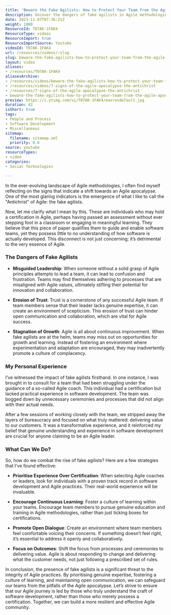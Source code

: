 ```yaml
---
title: 'Beware the Fake Agilists: How to Protect Your Team from the Agile Apocalypse'
description: Uncover the dangers of fake agilists in Agile methodologies. Learn how to prioritise genuine expertise and foster a culture of continuous improvement.
date: 2023-11-07T07:36:21Z
weight: 1000
ResourceId: T07AK-1FAK4
ResourceType: videos
ResourceImport: true
ResourceImportSource: Youtube
videoId: T07AK-1FAK4
url: /resources/videos/:slug
slug: beware-the-fake-agilists-how-to-protect-your-team-from-the-agile-apocalypse-T07AK-1FAK4
layout: video
aliases:
- /resources/T07AK-1FAK4
aliasesArchive:
- /resources/videos/beware-the-fake-agilists-how-to-protect-your-team-from-the-agile-apocalypse
- /resources/videos/7-signs-of-the-agile-apocalypse-the-antichrist
- /resources/7-signs-of-the-agile-apocalypse-the-antichrist
- beware-the-fake-agilists-how-to-protect-your-team-from-the-agile-apocalypse-T07AK-1FAK4
preview: https://i.ytimg.com/vi/T07AK-1FAK4/maxresdefault.jpg
duration: 42
isShort: true
tags:
- People and Process
- Software Development
- Miscellaneous
sitemap:
  filename: sitemap.xml
  priority: 0.6
source: youtube
resourceTypes:
- video
categories:
- Social Technologies

---
```

In the ever-evolving landscape of Agile methodologies, I often find myself reflecting on the signs that indicate a shift towards an Agile apocalypse. One of the most glaring indicators is the emergence of what I like to call the "Antichrist" of Agile: the fake agilists. 

Now, let me clarify what I mean by this. These are individuals who may hold a certification in Agile, perhaps having passed an assessment without ever stepping foot in a classroom or engaging in meaningful learning. They believe that this piece of paper qualifies them to guide and enable software teams, yet they possess little to no understanding of how software is actually developed. This disconnect is not just concerning; it’s detrimental to the very essence of Agile.

### The Dangers of Fake Agilists

- **Misguided Leadership**: When someone without a solid grasp of Agile principles attempts to lead a team, it can lead to confusion and frustration. Teams may find themselves adhering to processes that are misaligned with Agile values, ultimately stifling their potential for innovation and collaboration.

- **Erosion of Trust**: Trust is a cornerstone of any successful Agile team. If team members sense that their leader lacks genuine expertise, it can create an environment of scepticism. This erosion of trust can hinder open communication and collaboration, which are vital for Agile success.

- **Stagnation of Growth**: Agile is all about continuous improvement. When fake agilists are at the helm, teams may miss out on opportunities for growth and learning. Instead of fostering an environment where experimentation and adaptation are encouraged, they may inadvertently promote a culture of complacency.

### My Personal Experience

I’ve witnessed the impact of fake agilists firsthand. In one instance, I was brought in to consult for a team that had been struggling under the guidance of a so-called Agile coach. This individual had a certification but lacked practical experience in software development. The team was bogged down by unnecessary ceremonies and processes that did not align with their actual needs. 

After a few sessions of working closely with the team, we stripped away the layers of bureaucracy and focused on what truly mattered: delivering value to our customers. It was a transformative experience, and it reinforced my belief that genuine understanding and experience in software development are crucial for anyone claiming to be an Agile leader.

### What Can We Do?

So, how do we combat the rise of fake agilists? Here are a few strategies that I’ve found effective:

- **Prioritise Experience Over Certification**: When selecting Agile coaches or leaders, look for individuals with a proven track record in software development and Agile practices. Their real-world experience will be invaluable.

- **Encourage Continuous Learning**: Foster a culture of learning within your teams. Encourage team members to pursue genuine education and training in Agile methodologies, rather than just ticking boxes for certifications.

- **Promote Open Dialogue**: Create an environment where team members feel comfortable voicing their concerns. If something doesn’t feel right, it’s essential to address it openly and collaboratively.

- **Focus on Outcomes**: Shift the focus from processes and ceremonies to delivering value. Agile is about responding to change and delivering what the customer needs, not just following a prescribed set of rules.

In conclusion, the presence of fake agilists is a significant threat to the integrity of Agile practices. By prioritising genuine expertise, fostering a culture of learning, and maintaining open communication, we can safeguard our teams from the pitfalls of the Agile apocalypse. Let’s strive to ensure that our Agile journey is led by those who truly understand the craft of software development, rather than those who merely possess a certification. Together, we can build a more resilient and effective Agile community.
